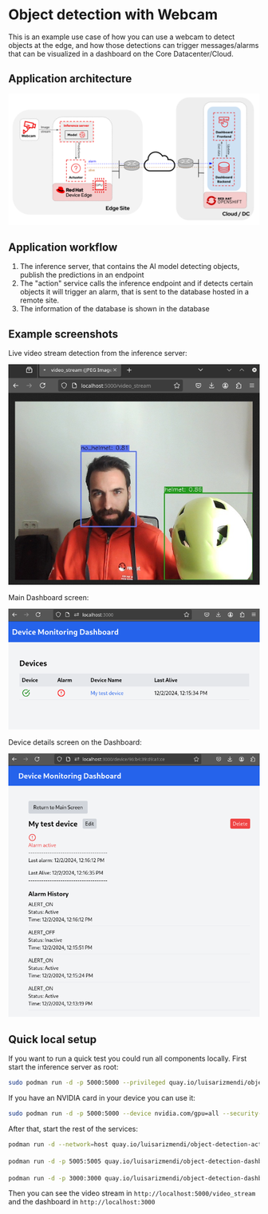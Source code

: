 # Object detection with Webcam

This is an example use case of how you can use a webcam to detect objects at the edge, and how those detections can trigger messages/alarms that can be visualized in a dashboard on the Core Datacenter/Cloud.

## Application architecture

![](images/object-detection-webcam.png)


## Application workflow

1. The inference server, that contains the AI model detecting objects, publish the predictions in an endpoint
2. The "action" service calls the inference endpoint and if detects certain objects it will trigger an alarm, that is sent to the database hosted in a remote site.
3. The information of the database is shown in the database


## Example screenshots

Live video stream detection from the inference server:

![](images/screenshot_video_stream.png)


Main Dashboard screen:

![](images/screenshot_dashboard_main.png)


Device details screen on the Dashboard:

![](images/screenshot_dashboard_detail.png)



## Quick local setup

If you want to run a quick test you could run all components locally. First start the inference server as root:

```bash
sudo podman run -d -p 5000:5000 --privileged quay.io/luisarizmendi/object-detection-webcam:x86
```

If you have an NVIDIA card in your device you can use it:

```bash
sudo podman run -d -p 5000:5000 --device nvidia.com/gpu=all --security-opt=label=disable  --privileged quay.io/luisarizmendi/object-detection-webcam:x86
```

After that, start the rest of the services:


```bash
podman run -d --network=host quay.io/luisarizmendi/object-detection-action:x86

podman run -d -p 5005:5005 quay.io/luisarizmendi/object-detection-dashboard-backend:v1

podman run -d -p 3000:3000 quay.io/luisarizmendi/object-detection-dashboard-frontend:v1
```


Then you can see the video stream in `http://localhost:5000/video_stream` and the dashboard in `http://localhost:3000`





